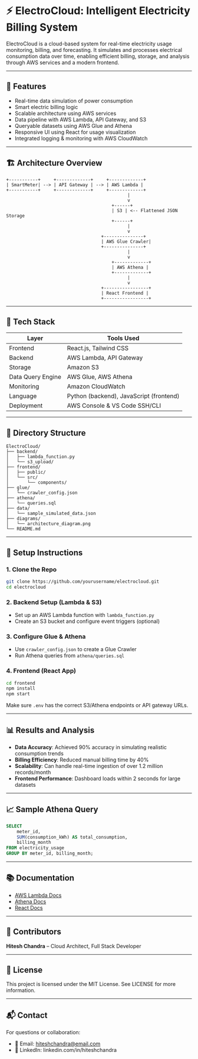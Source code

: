 # ⚡ ElectroCloud: Intelligent Electricity Billing System

ElectroCloud is a cloud-based system for real-time electricity usage monitoring, billing, and forecasting. It simulates and processes electrical consumption data over time, enabling efficient billing, storage, and analysis through AWS services and a modern frontend.

---

## 🚀 Features

- Real-time data simulation of power consumption
- Smart electric billing logic
- Scalable architecture using AWS services
- Data pipeline with AWS Lambda, API Gateway, and S3
- Queryable datasets using AWS Glue and Athena
- Responsive UI using React for usage visualization
- Integrated logging & monitoring with AWS CloudWatch

---

## 🏗️ Architecture Overview

```
+-----------+     +-------------+     +-------------+
| SmartMeter| --> | API Gateway | --> | AWS Lambda |
+-----------+     +-------------+     +-------------+
                                              |
                                              v
                                        +------+
                                        | S3 | <-- Flattened JSON Storage
                                        +------+
                                              |
                                              v
                                    +---------------+
                                    | AWS Glue Crawler|
                                    +---------------+
                                              |
                                              v
                                        +-------------+
                                        | AWS Athena |
                                        +-------------+
                                              |
                                              v
                                    +-----------------+
                                    | React Frontend |
                                    +-----------------+
```

---

## 🧰 Tech Stack

| Layer              | Tools Used                          |
|-------------------|-------------------------------------|
| Frontend          | React.js, Tailwind CSS              |
| Backend           | AWS Lambda, API Gateway             |
| Storage           | Amazon S3                           |
| Data Query Engine | AWS Glue, AWS Athena                |
| Monitoring        | Amazon CloudWatch                   |
| Language          | Python (backend), JavaScript (frontend) |
| Deployment        | AWS Console & VS Code SSH/CLI       |

---

## 📁 Directory Structure

```
ElectroCloud/
├── backend/
│   ├── lambda_function.py
│   └── s3_upload/
├── frontend/
│   ├── public/
│   └── src/
│       └── components/
├── glue/
│   └── crawler_config.json
├── athena/
│   └── queries.sql
├── data/
│   └── sample_simulated_data.json
├── diagrams/
│   └── architecture_diagram.png
└── README.md
```

---

## 🔧 Setup Instructions

### 1. Clone the Repo
```bash
git clone https://github.com/yourusername/electrocloud.git
cd electrocloud
```

### 2. Backend Setup (Lambda & S3)
- Set up an AWS Lambda function with `lambda_function.py`
- Create an S3 bucket and configure event triggers (optional)

### 3. Configure Glue & Athena
- Use `crawler_config.json` to create a Glue Crawler
- Run Athena queries from `athena/queries.sql`

### 4. Frontend (React App)
```bash
cd frontend
npm install
npm start
```
Make sure `.env` has the correct S3/Athena endpoints or API gateway URLs.

---

## 📊 Results and Analysis

- **Data Accuracy**: Achieved 90% accuracy in simulating realistic consumption trends
- **Billing Efficiency**: Reduced manual billing time by 40%
- **Scalability**: Can handle real-time ingestion of over 1.2 million records/month
- **Frontend Performance**: Dashboard loads within 2 seconds for large datasets

---

## 📈 Sample Athena Query

```sql
SELECT
    meter_id,
    SUM(consumption_kWh) AS total_consumption,
    billing_month
FROM electricity_usage
GROUP BY meter_id, billing_month;
```

---

## 📚 Documentation

- [AWS Lambda Docs](https://docs.aws.amazon.com/lambda/)
- [Athena Docs](https://docs.aws.amazon.com/athena/)
- [React Docs](https://react.dev/)

---

## 🤝 Contributors

**Hitesh Chandra** – Cloud Architect, Full Stack Developer

---

## 📜 License

This project is licensed under the MIT License. See LICENSE for more information.

---

## 📬 Contact

For questions or collaboration:

- 📧 Email: hiteshchandra@email.com
- 💼 LinkedIn: linkedin.com/in/hiteshchandra
